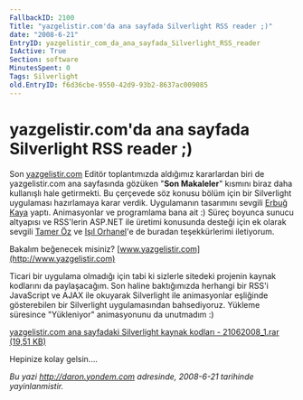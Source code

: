 ```yaml
---
FallbackID: 2100
Title: "yazgelistir.com'da ana sayfada Silverlight RSS reader ;)"
date: "2008-6-21"
EntryID: yazgelistir_com_da_ana_sayfada_Silverlight_RSS_reader
IsActive: True
Section: software
MinutesSpent: 0
Tags: Silverlight
old.EntryID: f6d36cbe-9550-42d9-93b2-8637ac009085
---
```

# yazgelistir.com'da ana sayfada Silverlight RSS reader ;)
Son [yazgelistir.com](http://www.yazgelistir.com/) Editör toplantımızda
aldığımız kararlardan biri de yazgelistir.com ana sayfasında gözüken
"**Son Makaleler**" kısmını biraz daha kullanışlı hale getirmekti. Bu
çerçevede söz konusu bölüm için bir Silverlight uygulaması hazırlamaya
karar verdik. Uygulamanın tasarımını sevgili [Erbuğ
Kaya](http://www.erbugkaya.com/) yaptı. Animasyonlar ve programlama bana
ait :) Süreç boyunca sunucu altyapısı ve RSS'lerin ASP.NET ile üretimi
konusunda desteği için ek olarak sevgili [Tamer
Öz](http://www.tameroz.com/) ve [Işıl
Orhanel](http://www.isilorhanel.net/)'e de buradan teşekkürlerimi
iletiyorum.

Bakalım beğenecek misiniz?
[www.yazgelistir.com](http://www.yazgelistir.com)

Ticari bir uygulama olmadığı için tabi ki sizlerle sitedeki projenin
kaynak kodlarını da paylaşacağım. Son haline baktığımızda herhangi bir
RSS'i JavaScript ve AJAX ile okuyarak Silverlight ile animasyonlar
eşliğinde gösterebilen bir Silverlight uygulamasından bahsediyoruz.
Yükleme süresince "Yükleniyor" animasyonunu da unutmadım :)

[yazgelistir.com ana sayfadaki Silverlight kaynak kodları -
21062008\_1.rar (19,51
KB)](media/yazgelistir_com_da_ana_sayfada_Silverlight_RSS_reader/21062008_1.rar)

Hepinize kolay gelsin....



*Bu yazi http://daron.yondem.com adresinde, 2008-6-21 tarihinde yayinlanmistir.*
